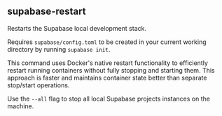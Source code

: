 ## supabase-restart

Restarts the Supabase local development stack.

Requires `supabase/config.toml` to be created in your current working directory by running `supabase init`.

This command uses Docker's native restart functionality to efficiently restart running containers without fully stopping and starting them. This approach is faster and maintains container state better than separate stop/start operations.

Use the `--all` flag to stop all local Supabase projects instances on the machine.
